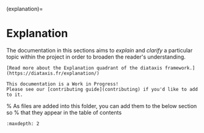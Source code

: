 (explanation)=
# Explanation

The documentation in this sections aims to _explain_ and _clarify_ a particular
topic within the project in order to broaden the reader's understanding.

```{note}
[Read more about the Explanation quadrant of the diataxis framework.](https://diataxis.fr/explanation/)
```

```{attention}
This documentation is a Work in Progress!
Please see our [contributing guide](contributing) if you'd like to add to it.
```

% As files are added into this folder, you can add them to the below section so
% that they appear in the table of contents
```{toctree}
:maxdepth: 2
```

